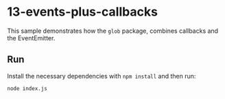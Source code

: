 # 13-events-plus-callbacks

This sample demonstrates how the `glob` package, combines callbacks
and the EventEmitter.

## Run

Install the necessary dependencies with `npm install` and then run:

```bash
node index.js
```
